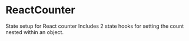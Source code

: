 # ReactCounter
State setup for React counter
Includes 2 state hooks for setting the count nested within an object.
